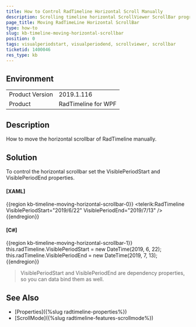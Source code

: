 ```yaml
---
title: How to Control RadTimeline Horizontal Scroll Manually
description: Scrolling timeline horizontal ScrollViewer ScrollBar programmatically
page_title: Moving RadTimeLine Horizontal ScrollBar
type: how-to
slug: kb-timeline-moving-horizontal-scrollbar
position: 0
tags: visualperiodstart, visualperiodend, scrollviewer, scrollbar
ticketid: 1400046
res_type: kb
---
```


## Environment
<table>
	<tr>
		<td>Product Version</td>
		<td>2019.1.116</td>
	</tr>
	<tr>
		<td>Product</td>
		<td>RadTimeline for WPF</td>
	</tr>
</table>

## Description

How to move the horizontal scrollbar of RadTimeline manually.

## Solution

To control the horizontal scrollbar set the VisiblePeriodStart and VisiblePeriodEnd properties.

#### __[XAML]__
{{region kb-timeline-moving-horizontal-scrollbar-0}}
	<telerik:RadTimeline VisiblePeriodStart="2019/6/22"
						 VisiblePeriodEnd="2019/7/13" />
{{endregion}}

#### __[C#]__
{{region kb-timeline-moving-horizontal-scrollbar-1}}
	this.radTimeline.VisiblePeriodStart = new DateTime(2019, 6, 22);
	this.radTimeline.VisiblePeriodEnd = new DateTime(2019, 7, 13);
{{endregion}}

> VisiblePeriodStart and VisiblePeriodEnd are dependency properties, so you can data bind them as well.

## See Also  
* [Properties]({%slug radtimeline-properties%})
* [ScrollMode]({%slug radtimeline-features-scrollmode%})
